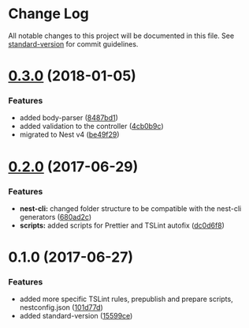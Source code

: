 # Change Log

All notable changes to this project will be documented in this file. See [standard-version](https://github.com/conventional-changelog/standard-version) for commit guidelines.

<a name="0.3.0"></a>
# [0.3.0](https://github.com/marcinwysocki/nestjs-typescript-boilerplate/compare/v0.2.0...v0.3.0) (2018-01-05)


### Features

* added body-parser ([8487bd1](https://github.com/marcinwysocki/nestjs-typescript-boilerplate/commit/8487bd1))
* added validation to the controller ([4cb0b9c](https://github.com/marcinwysocki/nestjs-typescript-boilerplate/commit/4cb0b9c))
* migrated to Nest v4 ([be49f29](https://github.com/marcinwysocki/nestjs-typescript-boilerplate/commit/be49f29))



<a name="0.2.0"></a>
# [0.2.0](https://github.com/marcinwysocki/nestjs-typescript-boilerplate/compare/v0.1.0...v0.2.0) (2017-06-29)


### Features

* **nest-cli:** changed folder structure to be compatible with the nest-cli generators ([680ad2c](https://github.com/marcinwysocki/nestjs-typescript-boilerplate/commit/680ad2c))
* **scripts:** added scripts for Prettier and TSLint autofix ([dc0d6f8](https://github.com/marcinwysocki/nestjs-typescript-boilerplate/commit/dc0d6f8))



<a name="0.1.0"></a>
# 0.1.0 (2017-06-27)


### Features

* added more specific TSLint rules, prepublish and prepare scripts, nestconfig.json ([101d77d](https://github.com/marcinwysocki/nestjs-typescript-boilerplate/commit/101d77d))
* added standard-version ([15599ce](https://github.com/marcinwysocki/nestjs-typescript-boilerplate/commit/15599ce))

